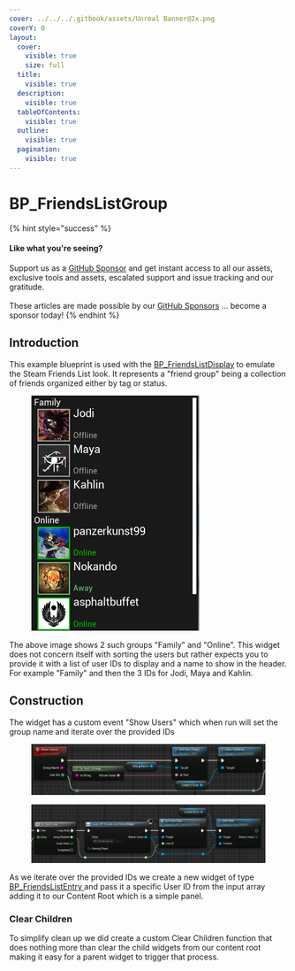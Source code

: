 ```yaml
---
cover: ../../../.gitbook/assets/Unreal Banner@2x.png
coverY: 0
layout:
  cover:
    visible: true
    size: full
  title:
    visible: true
  description:
    visible: true
  tableOfContents:
    visible: true
  outline:
    visible: true
  pagination:
    visible: true
---
```


# BP\_FriendsListGroup

{% hint style="success" %}
#### Like what you're seeing?

Support us as a [GitHub Sponsor](../../../become-a-sponsor/) and get instant access to all our assets, exclusive tools and assets, escalated support and issue tracking and our gratitude.\
\
These articles are made possible by our [GitHub Sponsors](../../../become-a-sponsor/) ... become a sponsor today!
{% endhint %}

## Introduction

This example blueprint is used with the [BP\_FriendsListDisplay](bp\_friendslistdisplay.md) to emulate the Steam Friends List look. It represents a "friend group" being a collection of friends organized either by tag or status.

<div align="left">

<figure><img src="../../../.gitbook/assets/image (873).png" alt=""><figcaption></figcaption></figure>

</div>

The above image shows 2 such groups "Family" and "Online". This widget does not concern itself with sorting the users but rather expects you to provide it with a list of user IDs to display and a name to show in the header. For example "Family" and then the 3 IDs for Jodi, Maya and Kahlin.

## Construction

The widget has a custom event "Show Users" which when run will set the group name and iterate over the provided IDs

<figure><img src="../../../.gitbook/assets/image (874).png" alt=""><figcaption></figcaption></figure>

<figure><img src="../../../.gitbook/assets/image (875).png" alt=""><figcaption></figcaption></figure>

As we iterate over the provided IDs we create a new widget of type [BP\_FriendsListEntry ](bp\_friendslistentry.md)and pass it a specific User ID from the input array adding it to our Content Root which is a simple panel.

### Clear Children

To simplify clean up we did create a custom Clear Children function that does nothing more than clear the child widgets from our content root making it easy for a parent widget to trigger that process.
